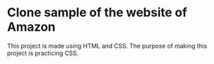 # Clone sample of the website of Amazon
This project is made using HTML and CSS.
The purpose of making this project is practicing CSS.
